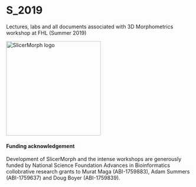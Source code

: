# S_2019
Lectures, labs and all documents associated with 3D Morphometrics workshop at FHL (Summer 2019)

<img alt="SlicerMorph logo" width="256" height="256" src="https://github.com/SlicerMorph/SlicerMorph.github.io/blob/master/SlicerMorph_Logos/SlicerMorph_Final_Logos-V2.jpg">

#### Funding acknowledgement
Development of SlicerMorph and the intense workshops are generously funded by National Science Foundation Advances in Bioinformatics collobrative research grants to Murat Maga (ABI-1759883), Adam Summers (ABI-1759637) and Doug Boyer (ABI-1759839). 
